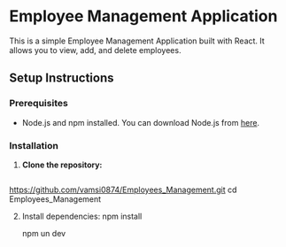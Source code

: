 # Employee Management Application

This is a simple Employee Management Application built with React. It allows you to view, add, and delete employees.

## Setup Instructions

### Prerequisites

- Node.js and npm installed. You can download Node.js from [here](https://nodejs.org/).

### Installation

1. **Clone the repository:**

   ```bash
  https://github.com/vamsi0874/Employees_Management.git
  cd Employees_Management

2. Install dependencies:
   npm install

   npm un dev
